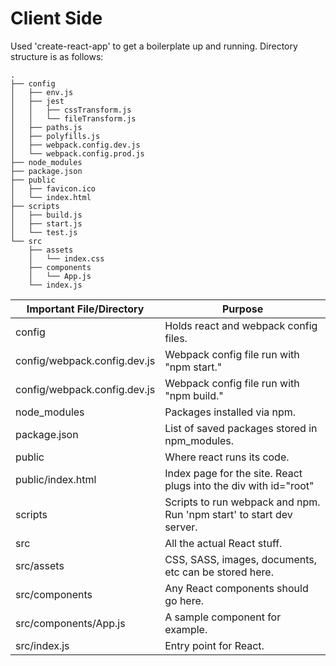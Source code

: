 # Client Side

Used 'create-react-app' to get a boilerplate up and running. Directory structure is as follows:
```
.
├── config
│   ├── env.js
│   ├── jest
│   │   ├── cssTransform.js
│   │   └── fileTransform.js
│   ├── paths.js
│   ├── polyfills.js
│   ├── webpack.config.dev.js
│   └── webpack.config.prod.js
├── node_modules
├── package.json
├── public
│   ├── favicon.ico
│   └── index.html
├── scripts
│   ├── build.js
│   ├── start.js
│   └── test.js
└── src
    ├── assets
    │   └── index.css
    ├── components
    │   └── App.js
    └── index.js
```

| Important File/Directory     | Purpose                                                              |
|------------------------------|----------------------------------------------------------------------|
| config                       | Holds react and webpack config files.                                |
| config/webpack.config.dev.js | Webpack config file run with "npm start."                            |
| config/webpack.config.dev.js | Webpack config file run with "npm build."                            |
| node_modules                 | Packages installed via npm.                                          |
| package.json                 | List of saved packages stored in npm_modules.                        |
| public                       | Where react runs its code.                                           |
| public/index.html            | Index page for the site. React plugs into the div with id="root"     |
| scripts                      | Scripts to run webpack and npm. Run 'npm start' to start dev server. |
| src                          | All the actual React stuff.                                          |
| src/assets                   | CSS, SASS, images, documents, etc can be stored here.                |
| src/components               | Any React components should go here.                                 |
| src/components/App.js        | A sample component for example.                                      |
| src/index.js                 | Entry point for React.                                               |

